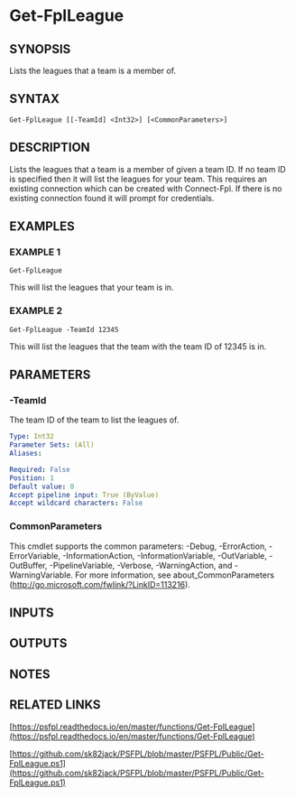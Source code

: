 # Get-FplLeague

## SYNOPSIS
Lists the leagues that a team is a member of.

## SYNTAX

```
Get-FplLeague [[-TeamId] <Int32>] [<CommonParameters>]
```

## DESCRIPTION
Lists the leagues that a team is a member of given a team ID.
If no team ID is specified then it will list the leagues for your team.
This requires an existing connection which can be created with Connect-Fpl.
If there is no existing connection found it will prompt for credentials.

## EXAMPLES

### EXAMPLE 1
```
Get-FplLeague
```

This will list the leagues that your team is in.

### EXAMPLE 2
```
Get-FplLeague -TeamId 12345
```

This will list the leagues that the team with the team ID of 12345 is in.

## PARAMETERS

### -TeamId
The team ID of the team to list the leagues of.

```yaml
Type: Int32
Parameter Sets: (All)
Aliases:

Required: False
Position: 1
Default value: 0
Accept pipeline input: True (ByValue)
Accept wildcard characters: False
```

### CommonParameters
This cmdlet supports the common parameters: -Debug, -ErrorAction, -ErrorVariable, -InformationAction, -InformationVariable, -OutVariable, -OutBuffer, -PipelineVariable, -Verbose, -WarningAction, and -WarningVariable.
For more information, see about_CommonParameters (http://go.microsoft.com/fwlink/?LinkID=113216).

## INPUTS

## OUTPUTS

## NOTES

## RELATED LINKS

[https://psfpl.readthedocs.io/en/master/functions/Get-FplLeague](https://psfpl.readthedocs.io/en/master/functions/Get-FplLeague)

[https://github.com/sk82jack/PSFPL/blob/master/PSFPL/Public/Get-FplLeague.ps1](https://github.com/sk82jack/PSFPL/blob/master/PSFPL/Public/Get-FplLeague.ps1)

